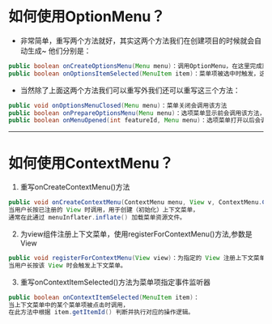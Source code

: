 # 如何使用OptionMenu？


- 非常简单，重写两个方法就好，其实这两个方法我们在创建项目的时候就会自动生成~ 他们分别是：

```java
public boolean onCreateOptionsMenu(Menu menu)：调用OptionMenu，在这里完成菜单初始化
public boolean onOptionsItemSelected(MenuItem item)：菜单项被选中时触发，这里完成事件处理
```

- 当然除了上面这两个方法我们可以重写外我们还可以重写这三个方法：

```java
public void onOptionsMenuClosed(Menu menu)：菜单关闭会调用该方法
public boolean onPrepareOptionsMenu(Menu menu)：选项菜单显示前会调用该方法， 可在这里进行菜单的调整(动态加载菜单列表)
public boolean onMenuOpened(int featureId, Menu menu)：选项菜单打开以后会调用这个方法
```

---


# 如何使用ContextMenu？


1. 重写onCreateContextMenu()方法

```java
public void onCreateContextMenu(ContextMenu menu, View v, ContextMenu.ContextMenuInfo menuInfo)： 
当用户长按已注册的 View 时调用，用于创建（初始化）上下文菜单，
通常在此通过 menuInflater.inflate() 加载菜单资源文件。
```

2. 为view组件注册上下文菜单，使用registerForContextMenu()方法,参数是View

```java
public void registerForContextMenu(View view)：为指定的 View 注册上下文菜单，
当用户长按该 View 时会触发上下文菜单。
```

3. 重写onContextItemSelected()方法为菜单项指定事件监听器

```java
public boolean onContextItemSelected(MenuItem item)： 
当上下文菜单中的某个菜单项被点击时调用，
在此方法中根据 item.getItemId() 判断并执行对应的操作逻辑。
```